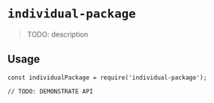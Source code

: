 # `individual-package`

> TODO: description

## Usage

```
const individualPackage = require('individual-package');

// TODO: DEMONSTRATE API
```
